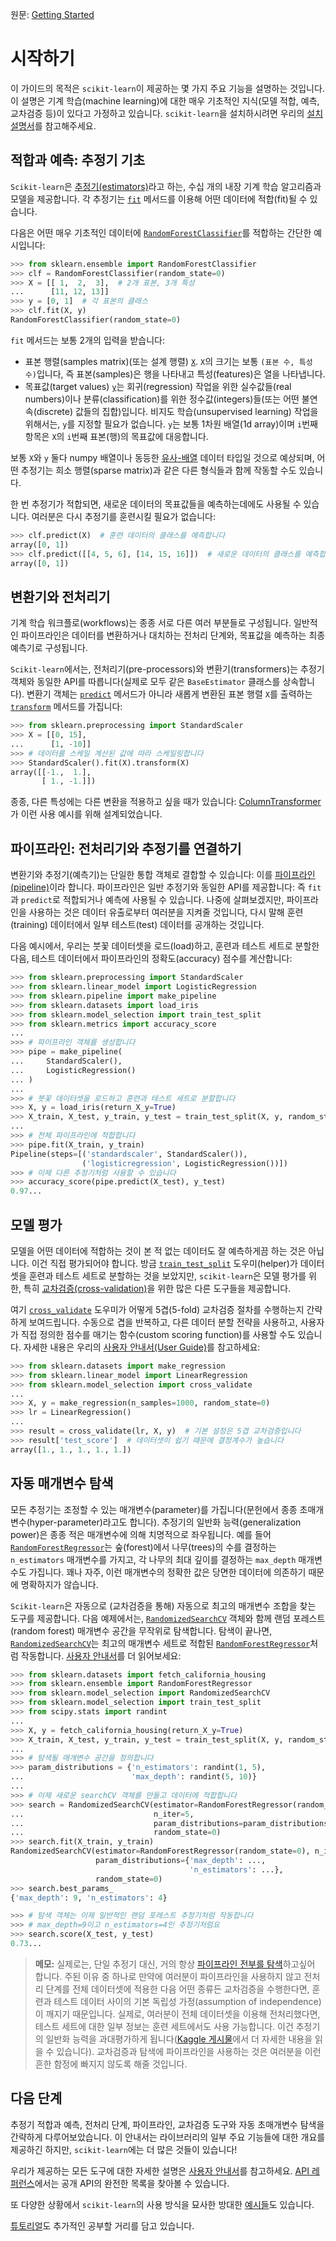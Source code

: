 원문: [Getting Started](https://scikit-learn.org/stable/getting_started.html)

# 시작하기

이 가이드의 목적은 `scikit-learn`이 제공하는 몇 가지 주요 기능을 설명하는 것입니다. 이 설명은 기계 학습(machine learning)에 대한 매우 기초적인 지식(모델 적합, 예측, 교차검증 등)이 있다고 가정하고 있습니다. `scikit-learn`을 설치하시려면 우리의 [설치 설명서](install)를 참고해주세요.

## 적합과 예측: 추정기 기초

`Scikit-learn`은 [추정기(estimators)](glossary#추정기(estimators))라고 하는, 수십 개의 내장 기계 학습 알고리즘과 모델을 제공합니다. 각 추정기는 [`fit`](glossary#fit) 메서드를 이용해 어떤 데이터에 적합(fit)될 수 있습니다.

다음은 어떤 매우 기초적인 데이터에 [`RandomForestClassifier`](modules/generated/sklearn.ensemble.RandomForestClassifier#sklearn.ensemble.RandomForestClassifier)를 적합하는 간단한 예시입니다:

```python
>>> from sklearn.ensemble import RandomForestClassifier
>>> clf = RandomForestClassifier(random_state=0)
>>> X = [[ 1,  2,  3],  # 2개 표본, 3개 특성
...      [11, 12, 13]]
>>> y = [0, 1]  # 각 표본의 클래스
>>> clf.fit(X, y)
RandomForestClassifier(random_state=0)
```

`fit` 메서드는 보통 2개의 입력을 받습니다:

- 표본 행렬(samples matrix)(또는 설계 행렬) [`X`](glossary#X). `X`의 크기는 보통 `(표본 수, 특성 수)`입니다, 즉 표본(samples)은 행을 나타내고 특성(features)은 열을 나타냅니다.
- 목표값(target values) [`y`](glossary#y)는 회귀(regression) 작업을 위한 실수값들(real numbers)이나 분류(classification)를 위한 정수값(integers)들(또는 어떤 불연속(discrete) 값들의 집합)입니다. 비지도 학습(unsupervised learning) 작업을 위해서는, `y`를 지정할 필요가 없습니다. `y`는 보통 1차원 배열(1d array)이며 `i`번째 항목은 `X`의 `i`번째 표본(행)의 목표값에 대응합니다.

보통 `X`와 `y` 둘다 numpy 배열이나 동등한 [유사-배열](glossary#유사-배열) 데이터 타입일 것으로 예상되며, 어떤 추정기는 희소 행렬(sparse matrix)과 같은 다른 형식들과 함께 작동할 수도 있습니다.

한 번 추정기가 적합되면, 새로운 데이터의 목표값들을 예측하는데에도 사용될 수 있습니다. 여러분은 다시 추정기를 훈련시킬 필요가 없습니다:

```python
>>> clf.predict(X)  # 훈련 데이터의 클래스를 예측합니다
array([0, 1])
>>> clf.predict([[4, 5, 6], [14, 15, 16]])  # 새로운 데이터의 클래스를 예측합니다
array([0, 1])
```

## 변환기와 전처리기

기계 학습 워크플로(workflows)는 종종 서로 다른 여러 부분들로 구성됩니다. 일반적인 파이프라인은 데이터를 변환하거나 대치하는 전처리 단계와, 목표값을 예측하는 최종 예측기로 구성됩니다.

`Scikit-learn`에서는, 전처리기(pre-processors)와 변환기(transformers)는 추정기 객체와 동일한 API를 따릅니다(실제로 모두 같은 `BaseEstimator` 클래스를 상속합니다). 변환기 객체는 [`predict`](glossary#predict) 메서드가 아니라 새롭게 변환된 표본 행렬 `X`를 출력하는 [`transform`](glossary#transform) 메서드를 가집니다:

```python
>>> from sklearn.preprocessing import StandardScaler
>>> X = [[0, 15],
...      [1, -10]]
>>> # 데이터를 스케일 계산된 값에 따라 스케일링합니다
>>> StandardScaler().fit(X).transform(X)
array([[-1.,  1.],
       [ 1., -1.]])
```

종종, 다른 특성에는 다른 변환을 적용하고 싶을 때가 있습니다: [ColumnTransformer](modules/compose#이종-데이터를-위한-ColumnTransformer)가 이런 사용 예시를 위해 설계되었습니다.

## 파이프라인: 전처리기와 추정기를 연결하기

변환기와 추정기(예측기)는 단일한 통합 객체로 결합할 수 있습니다: 이를 [파이프라인(pipeline)](modules/generated/sklearn.pipeline.Pipeline#sklearn.pipeline.Pipeline)이라 합니다. 파이프라인은 일반 추정기와 동일한 API를 제공합니다: 즉 `fit`과 `predict`로 적합되거나 예측에 사용될 수 있습니다. 나중에 살펴보겠지만, 파이프라인을 사용하는 것은 데이터 유출로부터 여러분을 지켜줄 것입니다, 다시 말해 훈련(training) 데이터에서 일부 테스트(test) 데이터를 공개하는 것입니다.

다음 예시에서, 우리는 붓꽃 데이터셋을 로드(load)하고, 훈련과 테스트 세트로 분할한 다음, 테스트 데이터에서 파이프라인의 정확도(accuracy) 점수를 계산합니다:

```python
>>> from sklearn.preprocessing import StandardScaler
>>> from sklearn.linear_model import LogisticRegression
>>> from sklearn.pipeline import make_pipeline
>>> from sklearn.datasets import load_iris
>>> from sklearn.model_selection import train_test_split
>>> from sklearn.metrics import accuracy_score
...
>>> # 파이프라인 객체를 생성합니다
>>> pipe = make_pipeline(
...     StandardScaler(),
...     LogisticRegression()
... )
...
>>> # 붓꽃 데이터셋을 로드하고 훈련과 테스트 세트로 분할합니다
>>> X, y = load_iris(return_X_y=True)
>>> X_train, X_test, y_train, y_test = train_test_split(X, y, random_state=0)
...
>>> # 전체 파이프라인에 적합합니다
>>> pipe.fit(X_train, y_train)
Pipeline(steps=[('standardscaler', StandardScaler()),
                ('logisticregression', LogisticRegression())])
>>> # 이제 다른 추정기처럼 사용할 수 있습니다
>>> accuracy_score(pipe.predict(X_test), y_test)
0.97...
```

## 모델 평가

모델을 어떤 데이터에 적합하는 것이 본 적 없는 데이터도 잘 예측하게끔 하는 것은 아닙니다. 이건 직접 평가되어야 합니다. 방금 [`train_test_split`](modules/generated/sklearn.model_selection.train_test_split#sklearn.model_selection.train_test_split) 도우미(helper)가 데이터셋을 훈련과 테스트 세트로 분할하는 것을 보았지만, `scikit-learn`은 모델 평가를 위한, 특히 [교차검증(cross-validation)](modules/cross_validation#교차검증(cross-validation))을 위한 많은 다른 도구들을 제공합니다.

여기 [`cross_validate`](modules/generated/sklearn.model_selection.cross_validate#sklearn.model_selection.cross_validate) 도우미가 어떻게 5겹(5-fold) 교차검증 절차를 수행하는지 간략하게 보여드립니다. 수동으로 겹을 반복하고, 다른 데이터 분할 전략을 사용하고, 사용자가 직접 정의한 점수를 매기는 함수(custom scoring function)를 사용할 수도 있습니다. 자세한 내용은 우리의 [사용자 안내서(User Guide)](modules/cross_validation#교차검증(cross-validation))를 참고하세요:

```python
>>> from sklearn.datasets import make_regression
>>> from sklearn.linear_model import LinearRegression
>>> from sklearn.model_selection import cross_validate
...
>>> X, y = make_regression(n_samples=1000, random_state=0)
>>> lr = LinearRegression()
...
>>> result = cross_validate(lr, X, y)  # 기본 설정은 5겹 교차검증입니다
>>> result['test_score']  # 데이터셋이 쉽기 때문에 결정계수가 높습니다
array([1., 1., 1., 1., 1.])
```

## 자동 매개변수 탐색

모든 추정기는 조정할 수 있는 매개변수(parameter)를 가집니다(문헌에서 종종 초매개변수(hyper-parameter)라고도 합니다). 추정기의 일반화 능력(generalization power)은 종종 적은 매개변수에 의해 치명적으로 좌우됩니다. 예를 들어 [`RandomForestRegressor`](modules/generated/sklearn.ensemble.RandomForestRegressor#sklearn.ensemble.RandomForestRegressor)는 숲(forest)에서 나무(trees)의 수를 결정하는 `n_estimators` 매개변수를 가지고, 각 나무의 최대 깊이를 결정하는 `max_depth` 매개변수도 가집니다. 꽤나 자주, 이런 매개변수의 정확한 값은 당면한 데이터에 의존하기 때문에 명확하지가 않습니다.

`Scikit-learn`은 자동으로 (교차검증을 통해) 자동으로 최고의 매개변수 조합을 찾는 도구를 제공합니다. 다음 예제에서는, [`RandomizedSearchCV`](modules/generated/sklearn.model_selection.RandomizedSearchCV.html#sklearn.model_selection.RandomizedSearchCV) 객체와 함께 랜덤 포레스트(random forest) 매개변수 공간을 무작위로 탐색합니다. 탐색이 끝나면, [`RandomizedSearchCV`](modules/generated/sklearn.model_selection.RandomizedSearchCV.html#sklearn.model_selection.RandomizedSearchCV)는 최고의 매개변수 세트로 적합된 [`RandomForestRegressor`](modules/generated/sklearn.ensemble.RandomForestRegressor.html#sklearn.ensemble.RandomForestRegressor)처럼 작동합니다. [사용자 안내서](modules/grid_search.html#격자-탐색(grid-search))를 더 읽어보세요:

```python
>>> from sklearn.datasets import fetch_california_housing
>>> from sklearn.ensemble import RandomForestRegressor
>>> from sklearn.model_selection import RandomizedSearchCV
>>> from sklearn.model_selection import train_test_split
>>> from scipy.stats import randint
...
>>> X, y = fetch_california_housing(return_X_y=True)
>>> X_train, X_test, y_train, y_test = train_test_split(X, y, random_state=0)
...
>>> # 탐색될 매개변수 공간을 정의합니다
>>> param_distributions = {'n_estimators': randint(1, 5),
...                        'max_depth': randint(5, 10)}
...
>>> # 이제 새로운 searchCV 객체를 만들고 데이터에 적합합니다
>>> search = RandomizedSearchCV(estimator=RandomForestRegressor(random_state=0),
...                             n_iter=5,
...                             param_distributions=param_distributions,
...                             random_state=0)
>>> search.fit(X_train, y_train)
RandomizedSearchCV(estimator=RandomForestRegressor(random_state=0), n_iter=5,
                   param_distributions={'max_depth': ...,
                                        'n_estimators': ...},
                   random_state=0)
>>> search.best_params_
{'max_depth': 9, 'n_estimators': 4}

>>> # 탐색 객체는 이제 일반적인 랜덤 포레스트 추정기처럼 작동합니다
>>> # max_depth=9이고 n_estimators=4인 추정기처럼요
>>> search.score(X_test, y_test)
0.73...
```

> **메모:** 실제로는, 단일 추정기 대신, 거의 항상 [파이프라인 전부를 탐색](modules/grid_search.html#복합-격자-탐색(composite-grid-search))하고싶어 합니다. 주된 이유 중 하나로 만약에 여러분이 파이프라인을 사용하지 않고 전처리 단계를 전체 데이터셋에 적용한 다음 어떤 종류든 교차검증을 수행한다면, 훈련과 테스트 데이터 사이의 기본 독립성 가정(assumption of independence)이 깨지기 때문입니다. 실제로, 여러분이 전체 데이터셋을 이용해 전처리했다면, 테스트 세트에 대한 일부 정보는 훈련 세트에서도 사용 가능합니다. 이건 추정기의 일반화 능력을 과대평가하게 됩니다([Kaggle 게시물](https://www.kaggle.com/alexisbcook/data-leakage)에서 더 자세한 내용을 읽을 수 있습니다). 교차검증과 탐색에 파이프라인을 사용하는 것은 여러분을 이런 흔한 함정에 빠지지 않도록 해줄 것입니다.

## 다음 단계

추정기 적합과 예측, 전처리 단계, 파이프라인, 교차검증 도구와 자동 초매개변수 탐색을 간략하게 다루어보았습니다. 이 안내서는 라이브러리의 일부 주요 기능들에 대한 개요를 제공하긴 하지만, `scikit-learn`에는 더 많은 것들이 있습니다!

우리가 제공하는 모든 도구에 대한 자세한 설명은 [사용자 안내서](user_guide)를 참고하세요. [API 레퍼런스](modules/classes#API-레퍼런스)에서는 공개 API의 완전한 목록을 찾아볼 수 있습니다.

또 다양한 상황에서 `scikit-learn`의 사용 방식을 묘사한 방대한 [예시들](auto_examples/index#일반적인-예시)도 있습니다.

[튜토리얼](tutorial/index)도 추가적인 공부할 거리를 담고 있습니다.
